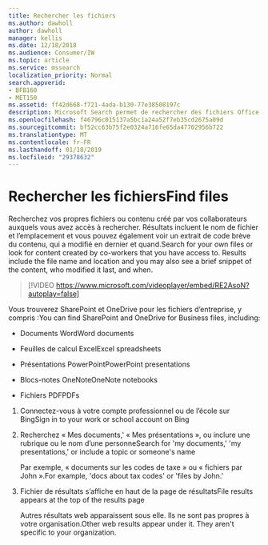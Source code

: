 ```yaml
---
title: Rechercher les fichiers
ms.author: dawholl
author: dawholl
manager: kellis
ms.date: 12/18/2018
ms.audience: Consumer/IW
ms.topic: article
ms.service: mssearch
localization_priority: Normal
search.appverid:
- BFB160
- MET150
ms.assetid: ff42d668-f721-4ada-b130-77e38508197c
description: Microsoft Search permet de rechercher des fichiers Office et PDF et les informations que vous verrez
ms.openlocfilehash: f46796c015137a5bc1a24a52f7eb35cd2675a09d
ms.sourcegitcommit: bf52cc63b75f2e0324a716fe65da47702956b722
ms.translationtype: MT
ms.contentlocale: fr-FR
ms.lasthandoff: 01/18/2019
ms.locfileid: "29378632"
---
```

# <a name="find-files"></a><span data-ttu-id="fe64a-103">Rechercher les fichiers</span><span class="sxs-lookup"><span data-stu-id="fe64a-103">Find files</span></span>

<span data-ttu-id="fe64a-p101">Recherchez vos propres fichiers ou contenu créé par vos collaborateurs auxquels vous avez accès à rechercher. Résultats incluent le nom de fichier et l’emplacement et vous pouvez également voir un extrait de code brève du contenu, qui a modifié en dernier et quand.</span><span class="sxs-lookup"><span data-stu-id="fe64a-p101">Search for your own files or look for content created by co-workers that you have access to. Results include the file name and location and you may also see a brief snippet of the content, who modified it last, and when.</span></span>
  
> [!VIDEO https://www.microsoft.com/videoplayer/embed/RE2AsoN?autoplay=false]
  
<span data-ttu-id="fe64a-106">Vous trouverez SharePoint et OneDrive pour les fichiers d’entreprise, y compris :</span><span class="sxs-lookup"><span data-stu-id="fe64a-106">You can find SharePoint and OneDrive for Business files, including:</span></span>
  
- <span data-ttu-id="fe64a-107">Documents Word</span><span class="sxs-lookup"><span data-stu-id="fe64a-107">Word documents</span></span>
    
- <span data-ttu-id="fe64a-108">Feuilles de calcul Excel</span><span class="sxs-lookup"><span data-stu-id="fe64a-108">Excel spreadsheets</span></span>
    
- <span data-ttu-id="fe64a-109">Présentations PowerPoint</span><span class="sxs-lookup"><span data-stu-id="fe64a-109">PowerPoint presentations</span></span>
    
- <span data-ttu-id="fe64a-110">Blocs-notes OneNote</span><span class="sxs-lookup"><span data-stu-id="fe64a-110">OneNote notebooks</span></span>
    
- <span data-ttu-id="fe64a-111">Fichiers PDF</span><span class="sxs-lookup"><span data-stu-id="fe64a-111">PDFs</span></span>
    
1. <span data-ttu-id="fe64a-112">Connectez-vous à votre compte professionnel ou de l’école sur Bing</span><span class="sxs-lookup"><span data-stu-id="fe64a-112">Sign in to your work or school account on Bing</span></span>
    
2. <span data-ttu-id="fe64a-113">Recherchez « Mes documents,' « Mes présentations », ou inclure une rubrique ou le nom d’une personne</span><span class="sxs-lookup"><span data-stu-id="fe64a-113">Search for 'my documents,' 'my presentations,' or include a topic or someone's name</span></span>
    
    <span data-ttu-id="fe64a-114">Par exemple, « documents sur les codes de taxe » ou « fichiers par John ».</span><span class="sxs-lookup"><span data-stu-id="fe64a-114">For example, 'docs about tax codes' or 'files by John.'</span></span>
    
3. <span data-ttu-id="fe64a-115">Fichier de résultats s’affiche en haut de la page de résultats</span><span class="sxs-lookup"><span data-stu-id="fe64a-115">File results appears at the top of the results page</span></span>
    
    <span data-ttu-id="fe64a-p102">Autres résultats web apparaissent sous elle. Ils ne sont pas propres à votre organisation.</span><span class="sxs-lookup"><span data-stu-id="fe64a-p102">Other web results appear under it. They aren't specific to your organization.</span></span>


